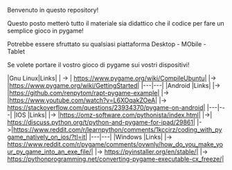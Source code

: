 Benvenuto in questo repository!

Questo posto metterò tutto il materiale sia didattico che il codice per fare un semplice gioco in pygame!

Potrebbe essere sfruttato su qualsiasi piattaforma Desktop - MObile - Tablet

Se volete portare il vostro gioco di pygame sui vostri dispositivi!

|Gnu Linux|Links|
| -> | https://www.pygame.org/wiki/CompileUbuntu|
|-> |https://www.pygame.org/wiki/GettingStarted|
|---|---|
|Android |Links|
|-> |https://github.com/renpytom/rapt-pygame-example|
|-> |https://www.youtube.com/watch?v=L6XOqakZOeA|
|-> https://stackoverflow.com/questions/23934370/pygame-on-android|
|---|---|
|IOS |Links|
|-> |https://omz-software.com/pythonista/index.html|
|->| https://discuss.python.org/t/python-and-pygame-for-ipad/29861|
|->|https://www.reddit.com/r/learnpython/comments/1kccirz/coding_with_pygame_natively_on_ios/?tl=it|
    |---|---|
|Windows |Links|
|-> https://www.reddit.com/r/pygame/comments/ovwnly/how_do_you_make_your_py_game_into_an_exe_file/|
|-> https://pyinstaller.org/en/stable/|
|-> https://pythonprogramming.net/converting-pygame-executable-cx_freeze/|
